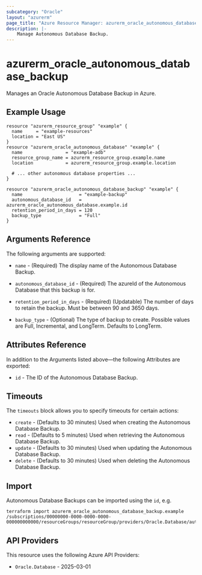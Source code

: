 ```yaml
---
subcategory: "Oracle"
layout: "azurerm"
page_title: "Azure Resource Manager: azurerm_oracle_autonomous_database_backup"
description: |-
    Manage Autonomous Database Backup.
---
```


# azurerm_oracle_autonomous_database_backup

Manages an Oracle Autonomous Database Backup in Azure.

## Example Usage

```hcl
resource "azurerm_resource_group" "example" {
  name     = "example-resources"
  location = "East US"
}
resource "azurerm_oracle_autonomous_database" "example" {
  name                = "example-adb"
  resource_group_name = azurerm_resource_group.example.name
  location            = azurerm_resource_group.example.location

  # ... other autonomous database properties ...
}

resource "azurerm_oracle_autonomous_database_backup" "example" {
  name                     = "example-backup"
  autonomous_database_id   = azurerm_oracle_autonomous_database.example.id
  retention_period_in_days = 120
  backup_type              = "Full"
}

```

## Arguments Reference
The following arguments are supported:

* `name` - (Required) The display name of the Autonomous Database Backup.

* `autonomous_database_id` - (Required) The azureId of the Autonomous Database that this backup is for.

* `retention_period_in_days` - (Required) (Updatable) The number of days to retain the backup. Must be between 90 and 3650 days.

* `backup_type` - (Optional) The type of backup to create. Possible values are Full, Incremental, and LongTerm. Defaults to LongTerm.

## Attributes Reference
In addition to the Arguments listed above—the following Attributes are exported:

* `id` - The ID of the Autonomous Database Backup.

## Timeouts
The `timeouts` block allows you to specify timeouts for certain actions:

* `create` - (Defaults to 30 minutes) Used when creating the Autonomous Database Backup.
* `read` - (Defaults to 5 minutes) Used when retrieving the Autonomous Database Backup.
* `update` - (Defaults to 30 minutes) Used when updating the Autonomous Database Backup.
* `delete` - (Defaults to 30 minutes) Used when deleting the Autonomous Database Backup.

## Import

Autonomous Database Backups can be imported using the `id`, e.g.

```shell
terraform import azurerm_oracle_autonomous_database_backup.example /subscriptions/00000000-0000-0000-0000-000000000000/resourceGroups/resourceGroup/providers/Oracle.Database/autonomousDatabases/autonomousDatabase1/backups/autonomousDatabaseBackup1
```

## API Providers
<!-- This section is generated, changes will be overwritten -->
This resource uses the following Azure API Providers:

* `Oracle.Database` - 2025-03-01
